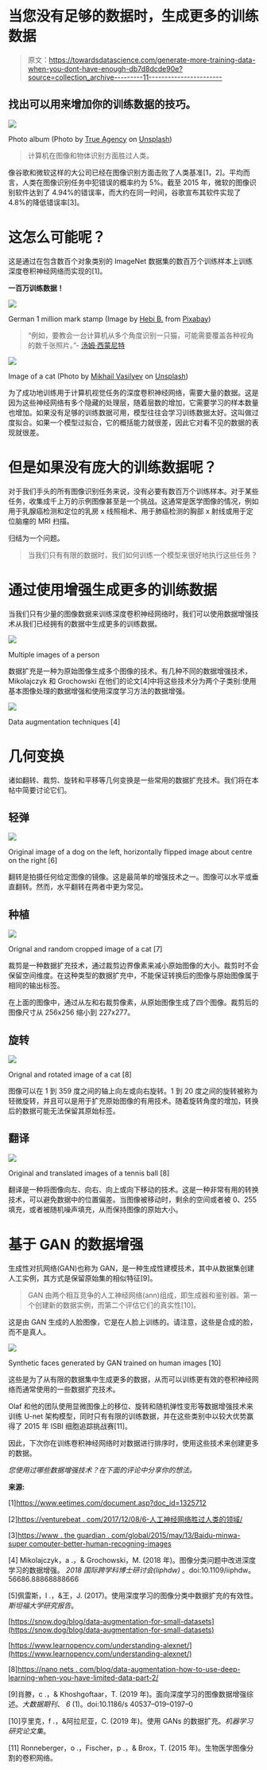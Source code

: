# 当您没有足够的数据时，生成更多的训练数据

> 原文：<https://towardsdatascience.com/generate-more-training-data-when-you-dont-have-enough-db7d8dcde90e?source=collection_archive---------11----------------------->

## 找出可以用来增加你的训练数据的技巧。

![](img/543adddf329764a8e86eaf0d2adbeeb5.png)

Photo album (Photo by [True Agency](https://unsplash.com/@trueagency?utm_source=unsplash&utm_medium=referral&utm_content=creditCopyText) on [Unsplash](https://unsplash.com/?utm_source=unsplash&utm_medium=referral&utm_content=creditCopyText))

> 计算机在图像和物体识别方面胜过人类。

像谷歌和微软这样的大公司已经在图像识别方面击败了人类基准[1，2]。平均而言，人类在图像识别任务中犯错误的概率约为 5%。截至 2015 年，微软的图像识别软件达到了 4.94%的错误率，而大约在同一时间，谷歌宣布其软件实现了 4.8%的降低错误率[3]。

# 这怎么可能呢？

这是通过在包含数百个对象类别的 ImageNet 数据集的数百万个训练样本上训练深度卷积神经网络而实现的[1]。

**一百万训练数据！**

![](img/d66358a514c2cef2e758209bca4684fe.png)

German 1 million mark stamp (Image by [Hebi B.](https://pixabay.com/users/422737-422737/?utm_source=link-attribution&utm_medium=referral&utm_campaign=image&utm_content=607164) from [Pixabay](https://pixabay.com/?utm_source=link-attribution&utm_medium=referral&utm_campaign=image&utm_content=607164))

> “例如，要教会一台计算机从多个角度识别一只猫，可能需要覆盖各种视角的数千张照片。”- [汤姆·西蒙尼特](https://www.wired.com/contributor/tom-simonite)

![](img/ec8c116982c587729819fce96e1cb77e.png)

Image of a cat (Photo by [Mikhail Vasilyev](https://unsplash.com/@miklevasilyev?utm_source=unsplash&utm_medium=referral&utm_content=creditCopyText) on [Unsplash](https://unsplash.com/?utm_source=unsplash&utm_medium=referral&utm_content=creditCopyText))

为了成功地训练用于计算机视觉任务的深度卷积神经网络，需要大量的数据。这是因为这些神经网络有多个隐藏的处理层，随着层数的增加，它需要学习的样本数量也增加。如果没有足够的训练数据可用，模型往往会学习训练数据太好。这叫做过度拟合。如果一个模型过拟合，它的概括能力就很差，因此它对看不见的数据的表现就很差。

# 但是如果没有庞大的训练数据呢？

对于我们手头的所有图像识别任务来说，没有必要有数百万个训练样本。对于某些任务，收集成千上万的示例图像甚至是一个挑战。这通常是医学图像的情况，例如用于乳腺癌检测和定位的乳房 x 线照相术、用于肺癌检测的胸部 x 射线或用于定位脑瘤的 MRI 扫描。

归结为一个问题。

> 当我们只有有限的数据时，我们如何训练一个模型来很好地执行这些任务？

# 通过使用增强生成更多的训练数据

当我们只有少量的图像数据来训练深度卷积神经网络时，我们可以使用数据增强技术从我们已经拥有的数据中生成更多的训练数据。

![](img/5998168202205f34b7ae1b29310de6c1.png)

Multiple images of a person

数据扩充是一种为原始图像生成多个图像的技术。有几种不同的数据增强技术，Mikolajczyk 和 Grochowski 在他们的论文[4]中将这些技术分为两个子类别:使用基本图像处理的数据增强和使用深度学习方法的数据增强。

![](img/3b73c16524d5188cb8d800c108a99d04.png)

Data augmentation techniques [4]

# 几何变换

诸如翻转、裁剪、旋转和平移等几何变换是一些常用的数据扩充技术。我们将在本帖中简要讨论它们。

## 轻弹

![](img/46d8ed97b55d96e80789e66a2ea83f9a.png)

Original image of a dog on the left, horizontally flipped image about centre on the right [6]

翻转是拍摄任何给定图像的镜像。这是最简单的增强技术之一。图像可以水平或垂直翻转。然而，水平翻转在两者中更为常见。

## 种植

![](img/ccace27a5cad5b8405e2e715c9f5d626.png)

Orignal and random cropped image of a cat [7]

裁剪是一种数据扩充技术，通过裁剪边界像素来减小原始图像的大小。裁剪时不会保留空间维度。在这种类型的数据扩充中，不能保证转换后的图像与原始图像属于相同的输出标签。

在上面的图像中，通过从左和右裁剪像素，从原始图像生成了四个图像。裁剪后的图像尺寸从 256x256 缩小到 227x277。

## 旋转

![](img/b4405622cc70c80f52a3a6827c158d37.png)

Orignal and rotated image of a cat [8]

图像可以在 1 到 359 度之间的轴上向左或向右旋转。1 到 20 度之间的旋转被称为轻微旋转，并且可以是用于扩充原始图像的有用技术。随着旋转角度的增加，转换后的数据可能无法保留其原始标签。

## 翻译

![](img/3d40f5a06631ac57e38d7b3440cd0767.png)

Original and translated images of a tennis ball [8]

翻译是一种将图像向左、向右、向上或向下移动的技术。这是一种非常有用的转换技术，可以避免数据中的位置偏差。当图像被移动时，剩余的空间或者被 0、255 填充，或者被随机噪声填充，从而保持图像的原始大小。

# 基于 GAN 的数据增强

生成性对抗网络(GAN)也称为 GAN，是一种生成性建模技术，其中从数据集创建人工实例，其方式是保留原始集的相似特征[9]。

> GAN 由两个相互竞争的人工神经网络(ann)组成，即生成器和鉴别器。第一个创建新的数据实例，而第二个评估它们的真实性[10]。

这是由 GAN 生成的人脸图像，它是在人脸上训练的。请注意，这些是合成的脸，而不是真人。

![](img/0bc1ab8f92db88523236e7f852edf5de.png)

Synthetic faces generated by GAN trained on human images [10]

这些是为了从有限的数据集中生成更多的数据，从而可以训练更有效的卷积神经网络而通常使用的一些数据扩充技术。

Olaf 和他的团队使用显微图像上的移位、旋转和随机弹性变形等数据增强技术来训练 U-net 架构模型，同时只有有限的训练数据，并在这些类别中以较大优势赢得了 2015 年 ISBI 细胞追踪挑战赛[11]。

因此，下次你在训练卷积神经网络时对数据进行排序时，使用这些技术来创建更多的数据。

*您使用过哪些数据增强技术？在下面的评论中分享你的想法。*

**来源:**

[1]https://www.eetimes.com/document.asp?doc_id=1325712

[2][https://venturebeat . com/2017/12/08/6-人工神经网络胜过人类的领域/](https://venturebeat.com/2017/12/08/6-areas-where-artificial-neural-networks-outperform-humans/)

[3][https://www . the guardian . com/global/2015/may/13/Baidu-minwa-super computer-better-human-recogning-images](https://www.theguardian.com/global/2015/may/13/baidu-minwa-supercomputer-better-than-humans-recognising-images)

[4] Mikolajczyk，a .，& Grochowski，M. (2018 年)。图像分类问题中改进深度学习的数据增强。 *2018 国际跨学科博士研讨会(Iiphdw)* 。doi:10.1109/iiphdw。56686.88868888666

[5]佩雷斯，l .，&王，J. (2017)。使用深度学习的图像分类中数据扩充的有效性。*斯坦福大学研究报告*。

[https://snow.dog/blog/data-augmentation-for-small-datasets](https://snow.dog/blog/data-augmentation-for-small-datasets)

[https://www.learnopencv.com/understanding-alexnet/](https://www.learnopencv.com/understanding-alexnet/)

[8][https://nano nets . com/blog/data-augmentation-how-to-use-deep-learning-when-you-have-limited-data-part-2/](https://nanonets.com/blog/data-augmentation-how-to-use-deep-learning-when-you-have-limited-data-part-2/)

[9]肖滕，c .，& Khoshgoftaar，T. (2019 年)。面向深度学习的图像数据增强综述。*大数据期刊*、 *6* (1)。doi:10.1186/s 40537–019–0197–0

[10]亨里克，f .，&阿拉尼亚，C. (2019 年)。使用 GANs 的数据扩充。*机器学习研究论文集*。

[11] Ronneberger，o .，Fischer，p .，& Brox，T. (2015 年)。生物医学图像分割的卷积网络。